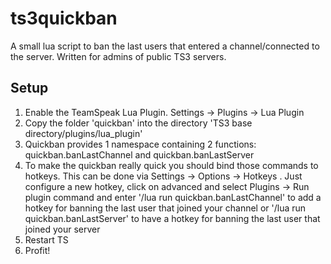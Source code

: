 ts3quickban
===========

A small lua script to ban the last users that entered a channel/connected to the server. Written for admins of public TS3 servers.


Setup
-----

1. Enable the TeamSpeak Lua Plugin. Settings -> Plugins -> Lua Plugin
2. Copy the folder 'quickban' into the directory 'TS3 base directory/plugins/lua_plugin'
3. Quickban provides 1 namespace containing 2 functions: quickban.banLastChannel and quickban.banLastServer
4. To make the quickban really quick you should bind those commands to hotkeys. This can be done via Settings -> Options -> Hotkeys . Just configure a new hotkey, click on advanced and select Plugins -> Run plugin command and enter '/lua run quickban.banLastChannel' to add a hotkey for banning the last user that joined your channel or '/lua run quickban.banLastServer' to have a hotkey for banning the last user that joined your server
5. Restart TS
6. Profit!